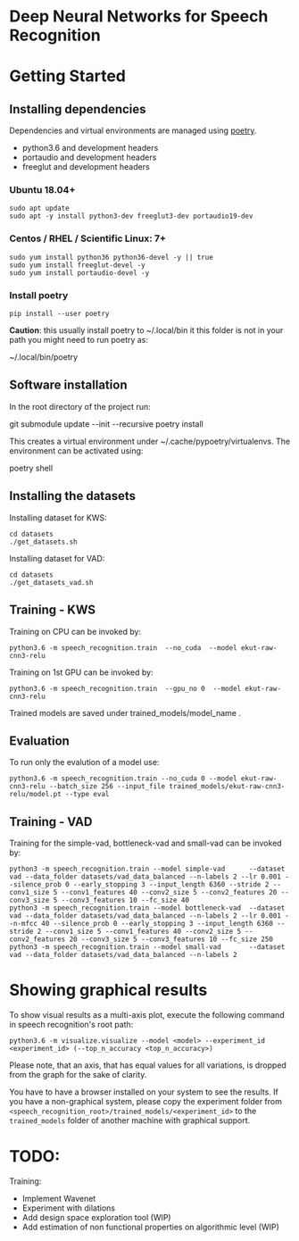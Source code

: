 # Deep Neural Networks for Speech Recognition

# Getting Started 


## Installing dependencies

Dependencies and virtual environments are managed using [poetry](https://python-poetry.org/).

- python3.6 and development headers
- portaudio and development headers
- freeglut and development headers

### Ubuntu 18.04+

    sudo apt update
    sudo apt -y install python3-dev freeglut3-dev portaudio19-dev 

### Centos / RHEL / Scientific Linux: 7+

    sudo yum install python36 python36-devel -y || true
    sudo yum install freeglut-devel -y 
    sudo yum install portaudio-devel -y



### Install poetry

    pip install --user poetry


**Caution**: this usually install poetry to ~/.local/bin it this folder is not in your path you might need to run poetry as:


   ~/.local/bin/poetry



## Software installation 

   In the root directory of the project run:

   git submodule update --init --recursive
   poetry install

   This creates a virtual environment under ~/.cache/pypoetry/virtualenvs.
   The environment can be activated using: 

   poetry shell
  

## Installing the datasets
	
Installing dataset for KWS:

    cd datasets
	./get_datasets.sh
	
Installing dataset for VAD:

    cd datasets
    ./get_datasets_vad.sh

## Training - KWS

Training on CPU can be invoked by:
   
    python3.6 -m speech_recognition.train  --no_cuda  --model ekut-raw-cnn3-relu

Training on 1st GPU can be invoked by:

    python3.6 -m speech_recognition.train  --gpu_no 0  --model ekut-raw-cnn3-relu

Trained models are saved under trained_models/model_name .

## Evaluation

To run only the evalution of a model use:

    python3.6 -m speech_recognition.train --no_cuda 0 --model ekut-raw-cnn3-relu --batch_size 256 --input_file trained_models/ekut-raw-cnn3-relu/model.pt --type eval

## Training - VAD

Training for the simple-vad, bottleneck-vad and small-vad can be invoked by:

    python3 -m speech_recognition.train --model simple-vad      --dataset vad --data_folder datasets/vad_data_balanced --n-labels 2 --lr 0.001 --silence_prob 0 --early_stopping 3 --input_length 6360 --stride 2 --conv1_size 5 --conv1_features 40 --conv2_size 5 --conv2_features 20 --conv3_size 5 --conv3_features 10 --fc_size 40
    python3 -m speech_recognition.train --model bottleneck-vad  --dataset vad --data_folder datasets/vad_data_balanced --n-labels 2 --lr 0.001 --n-mfcc 40 --silence_prob 0 --early_stopping 3 --input_length 6360 --stride 2 --conv1_size 5 --conv1_features 40 --conv2_size 5 --conv2_features 20 --conv3_size 5 --conv3_features 10 --fc_size 250
    python3 -m speech_recognition.train --model small-vad       --dataset vad --data_folder datasets/vad_data_balanced --n-labels 2

# Showing graphical results
    
To show visual results as a multi-axis plot, execute the following command in speech recognition's root path:

    python3.6 -m visualize.visualize --model <model> --experiment_id <experiment_id> (--top_n_accuracy <top_n_accuracy>)

Please note, that an axis, that has equal values for all variations, is dropped from the graph for the sake of clarity.

You have to have a browser installed on your system to see the results. If you have a non-graphical system, please copy the experiment folder from `<speech_recognition_root>/trained_models/<experiment_id>` to the `trained_models` folder of another machine with graphical support.

    

# TODO:
Training:
  
- Implement Wavenet
- Experiment with dilations
- Add design space exploration tool (WIP)
- Add estimation of non functional properties on algorithmic level (WIP)

